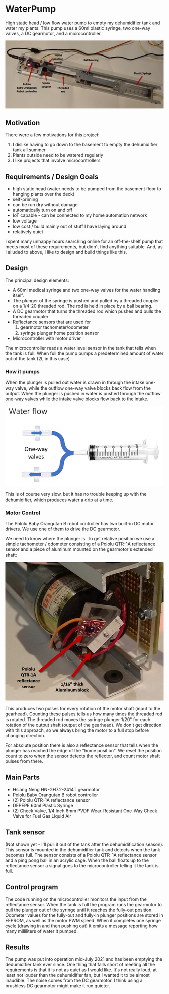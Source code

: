 # WaterPump
High static head / low flow water pump to empty my dehumidifier tank and water my plants.
This pump uses a 60ml plastic syringe, two one-way valves, a DC gearmotor, and a microcontroller.

![Water Pump](/images/WaterPumpFigure.png)
 
## Motivation
There were a few motivations for this project:
1. I dislike having to go down to the basement to empty the dehumidifier tank all summer
2. Plants outside need to be watered regularly
3. I like projects that involve microcontrollers

## Requirements / Design Goals
* high static head (water needs to be pumped from the basement floor to hanging plants over the deck)
* self-priming
* can be run dry without damage
* automatically turn on and off
* IoT capable - can be connected to my home automation network
* low voltage
* low cost / build mainly out of stuff I have laying around
* relatively quiet

I spent many unhappy hours searching online for an off-the-shelf pump that meets most of these requirements, but didn't find anything suitable. And, as I alluded to above, I like to design and build things like this.

## Design
The principal design elements:
* A 60ml medical syringe and two one-way valves for the water handling itself.
* The plunger of the syringe is pushed and pulled by a threaded coupler on a 1/4-20 threaded rod. The rod is held in place by a ball bearing.
* A DC gearmotor that turns the threaded rod which pushes and pulls the threaded coupler
* Reflectance sensors that are used for
   1. gearmotor tachometer/odometer
   2. syringe plunger home position sensor
* Microcontroller with motor driver

The microcontroller reads a water level sensor in the tank that tells when the tank is full. When full the pump pumps a predetermined amount of water out of the tank (2L in this case)

### How it pumps
When the plunger is pulled out water is drawn in through the intake one-way valve, while the outflow one-way valve blocks back flow from the output. When the plunger is pushed in water is pushed through the outflow one-way valves while the intake valve blocks flow back to the intake.

![Water Flow](/images/WaterFlow.png)

This is of course very slow, but it has no trouble keeping up with the dehumidifier, which produces water a drip at a time.

### Motor Control
The Pololu Baby Orangutan B robot controller has two built-in DC motor drivers. We use one of them to drive the DC gearmotor.

We need to know where the plunger is. To get relative position we use a simple tachometer / odometer consisting of a Pololu QTR-1A reflectance sensor and a piece of aluminum mounted on the gearmotor's extended shaft:

![Tachometer / Odometer](/images/TachometerOdometer.png)

This produces two pulses for every rotation of the motor shaft (input to the gearhead). Counting these pulses tells us how many times the threaded rod is rotated. The threaded rod moves the syringe plunger 1/20" for each rotation of the output shaft (output of the gearhead). We don't get direction with this approach, so we always bring the motor to a full stop before changing direction.

For absolute position there is also a reflectance sensor that tells when the plunger has reached the edge of the "home position". We reset the position count to zero when the sensor detects the reflector, and count motor shaft pulses from there.

## Main Parts
* Hsiang Neng HN-GH7.2-2414T gearmotor
* Pololu Baby Orangutan B robot controller
* (2) Pololu QTR-1A reflectance sensor
* DEPEPE 60ml Plastic Syringe
* (2) Check Valve, 1/4 Inch 6mm PVDF Wear-Resistant One-Way Check Valve for Fuel Gas Liquid Air

## Tank sensor
(Not shown yet - I'll pull it out of the tank after the dehumidification season).
This sensor is mounted in the dehumidifier tank and detects when the tank becomes full.
The sensor consists of a Pololu QTR-1A reflectance sensor and a ping pong ball in an acrylic cage.
When the ball floats up to the reflectance sensor a signal goes to the microcontroller telling it the tank is full.

## Control program
The code running on the microcontroller monitors the input from the reflectance sensor. When the tank is full the program
runs the gearmotor to pull the plunger out of the syringe until it reaches the fully-out position.
Odometer values for the fully-out and fully-in plunger positions are stored in EEPROM, as well as the motor PWM speed.
When it completes one syringe cycle (drawing in and then pushing out) it emits a message reporting how many milliliters of water it pumped.

## Results
The pump was put into operation mid-July 2021 and has been emptying the dedumidifier tank ever since.
One thing that falls short of meeting all the requirements is that it is not as quiet as I would like. It's not really loud, at least not louder than the dehumidifier fan, but I wanted it to be almost inaudible.
The noise comes from the DC gearmotor. I think using a brushless DC gearmotor might make it run quieter.

